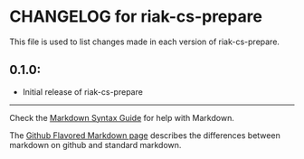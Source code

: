 # CHANGELOG for riak-cs-prepare

This file is used to list changes made in each version of riak-cs-prepare.

## 0.1.0:

* Initial release of riak-cs-prepare

- - -
Check the [Markdown Syntax Guide](http://daringfireball.net/projects/markdown/syntax) for help with Markdown.

The [Github Flavored Markdown page](http://github.github.com/github-flavored-markdown/) describes the differences between markdown on github and standard markdown.
